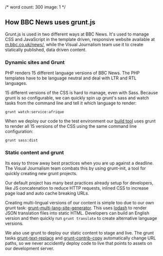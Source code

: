 /*
	word count: 300
	image: 1
*/

## How BBC News uses grunt.js

Grunt.js is used in two different ways at BBC News.  It's used to manage CSS and JavaScript in the template driven, responsive website available at [m.bbc.co.uk/news/](m.bbc.co.uk/news/), while the Visual Journalism team use it to create statically published, data driven content.

### Dynamic sites and Grunt

PHP renders 15 different language versions of BBC News.  The PHP templates have to be language neutral and deal with LTR and RTL languages.

15 different versions of the CSS is hard to manage, even with Sass.  Because grunt is so configurable, we can quickly spin up grunt's sass and watch tasks from the command line and tell it which language to render:

```
grunt watch:service:afrique
```

When we deploy our code to the test environment our [build tool]() uses grunt to render all 15 versions of the CSS using the same command line configuration:

```
grunt sass:dist
```

### Static content and grunt

Its easy to throw away best practices when you are up against a deadline.  The Visual Journalism team combats this by using grunt-init, a tool for quickly creating new grunt projects.

Our default project has many best practices already setup for developers, like JS concatenation to reduce HTTP requests, inlined CSS to increase page load and auto cache breaking URLs.

Creating multi-lingual versions of our content is simple too due to our own grunt task: [grunt-multi-lang-site-generator](http://github.com/BBCVisualJournalism/grunt-multi-lang-site-generator).  This uses [lodash]() to render JSON translation files into static HTML.  Developers can build an English version and then quickly run `grunt translate` to create alternative language versions.

We also use grunt to deploy our static content to stage and live.  The grunt tasks [grunt-text-replace]() and [grunt-contrib-copy]() automatically change URL paths, so we never accidently deploy code to live that points to assets on our development server.
